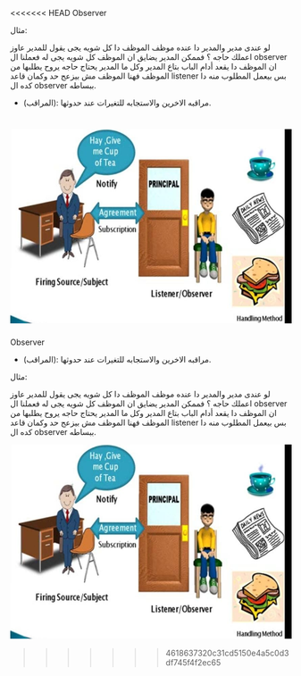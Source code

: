 <<<<<<< HEAD
Observer 

مثال:

لو عندى مدير والمدير دا عنده موظف الموظف دا كل شويه يجى يقول للمدير عاوز اعملك حاجه ؟ فممكن المدير يضايق ان الموظف كل شويه يجى له 
فعملنا ال observer ان الموظف دا يقعد أدام الباب بتاع المدير وكل ما المدير يحتاج حاجه يروح يطلبها من الموظف فهنا الموظف مش بيزعج حد وكمان قاعد listener بس بيعمل المطلوب منه دا كده ال observer ببساطه.

- (المراقب): مراقبه الاخرين والاستجابه للتغيرات عند حدوثها.

![observer](images/observer.jpeg)
=======
Observer 

- (المراقب): مراقبه الاخرين والاستجابه للتغيرات عند حدوثها.

مثال:

لو عندى مدير والمدير دا عنده موظف الموظف دا كل شويه يجى يقول للمدير عاوز اعملك حاجه ؟ فممكن المدير يضايق ان الموظف كل شويه يجى له 
فعملنا ال observer ان الموظف دا يقعد أدام الباب بتاع المدير وكل ما المدير يحتاج حاجه يروح يطلبها من الموظف فهنا الموظف مش بيزعج حد وكمان قاعد listener بس بيعمل المطلوب منه دا كده ال observer ببساطه.

![observer](images\observer.jpeg)
>>>>>>> 4618637320c31cd5150e4a5c0d3df745f4f2ec65
